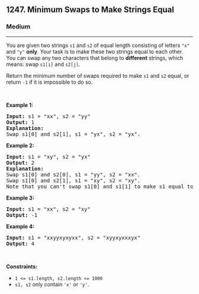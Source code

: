 <h2>1247. Minimum Swaps to Make Strings Equal</h2><h3>Medium</h3><hr><div><p>You are given two strings&nbsp;<code>s1</code>&nbsp;and&nbsp;<code>s2</code>&nbsp;of equal length&nbsp;consisting of letters <code>"x"</code> and <code>"y"</code> <strong>only</strong>. Your task is to&nbsp;make these two strings equal to each other. You can swap any two characters that belong to <strong>different</strong> strings,&nbsp;which means: swap <code>s1[i]</code> and <code>s2[j]</code>.</p>

<p>Return&nbsp;the minimum number of swaps required&nbsp;to make&nbsp;<code>s1</code>&nbsp;and <code>s2</code> equal, or return&nbsp;<code>-1</code>&nbsp;if it is&nbsp;impossible to do so.</p>

<p>&nbsp;</p>
<p><strong>Example 1:</strong></p>

<pre><strong>Input:</strong> s1 = "xx", s2 = "yy"
<strong>Output:</strong> 1
<strong>Explanation: 
</strong>Swap s1[0] and s2[1], s1 = "yx", s2 = "yx".</pre>

<p><strong>Example 2:&nbsp;</strong></p>

<pre><strong>Input:</strong> s1 = "xy", s2 = "yx"
<strong>Output:</strong> 2
<strong>Explanation: 
</strong>Swap s1[0] and s2[0], s1 = "yy", s2 = "xx".
Swap s1[0] and s2[1], s1 = "xy", s2 = "xy".
Note that you can't swap s1[0] and s1[1] to make s1 equal to "yx", cause we can only swap chars in different strings.</pre>

<p><strong>Example 3:</strong></p>

<pre><strong>Input:</strong> s1 = "xx", s2 = "xy"
<strong>Output:</strong> -1
</pre>

<p><strong>Example 4:</strong></p>

<pre><strong>Input:</strong> s1 = "xxyyxyxyxx", s2 = "xyyxyxxxyx"
<strong>Output:</strong> 4
</pre>

<p>&nbsp;</p>
<p><strong>Constraints:</strong></p>

<ul>
	<li><code>1 &lt;= s1.length, s2.length &lt;= 1000</code></li>
	<li><code>s1, s2</code>&nbsp;only contain <code>'x'</code> or <code>'y'</code>.</li>
</ul></div>